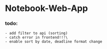 # Notebook-Web-App

### todo: 
    - add filter to api (sorting)
    - catch error in frontend!!!\
    - enable sort by date, deadline format change